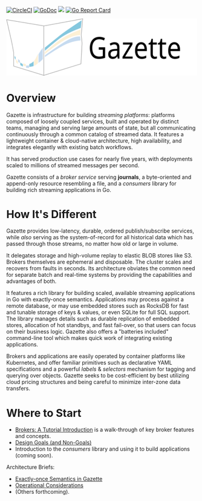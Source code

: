 [![CircleCI](https://circleci.com/gh/gazette/core.svg?style=svg)](https://circleci.com/gh/gazette/core)
[![GoDoc](https://godoc.org/github.com/gazette/core?status.svg)](http://godoc.org/github.com/gazette/core)
[<img src="https://img.shields.io/badge/slack-@gazette/dev-yellow.svg?logo=slack">](https://join.slack.com/t/gazette-dev/shared_invite/enQtNjQxMzgyNTEzNzk1LTU0ZjZlZmY5ODdkOTEzZDQzZWU5OTk3ZTgyNjY1ZDE1M2U1ZTViMWQxMThiMjU1N2MwOTlhMmVjYjEzMjEwMGQ)
[![Go Report Card](https://goreportcard.com/badge/github.com/gazette/core)](https://goreportcard.com/report/github.com/gazette/core)

![Gazette Logo](docs/logo_with_text.svg "Gazette Logo")

Overview
========

Gazette is infrastructure for building *streaming platforms*: platforms composed
of loosely coupled services, built and operated by distinct teams,
managing and serving large amounts of state, but all communicating continuously
through a common catalog of streamed data. It features a lightweight
container & cloud-native architecture, high availability, and integrates elegantly with
existing batch workflows.

It has served production use cases for nearly five years, with deployments
scaled to millions of streamed messages per second.

Gazette consists of a *broker service* serving **journals**, a byte-oriented and
append-only resource resembling a file, and a *consumers* library for building rich
streaming applications in Go.

How It's Different
==================

Gazette provides low-latency, durable, ordered publish/subscribe services, while
*also* serving as the system-of-record for all historical data which has passed
through those streams, no matter how old or large in volume.

It delegates storage and high-volume replay to elastic BLOB stores like S3.
Brokers themselves are ephemeral and disposable. The cluster scales and recovers
from faults in seconds. Its architecture obviates the common need for separate
batch and real-time systems by providing the capabilities and advantages of both.

It features a rich library for building scaled, available streaming applications
in Go with exactly-once semantics. Applications may process against a remote
database, or may use embedded stores such as RocksDB for fast and tunable
storage of keys & values, or even SQLite for full SQL support. The library manages
details such as durable replication of embedded stores, allocation of hot
standbys, and fast fail-over, so that users can focus on their business logic.
Gazette also offers a "batteries included" command-line tool which makes quick
work of integrating existing applications.

Brokers and applications are easily operated by container platforms like
Kubernetes, and offer familiar primitives such as declarative YAML specifications
and a powerful *labels* & *selectors* mechanism for tagging and querying over
objects. Gazette seeks to be cost-efficient by best utilizing cloud pricing
structures and being careful to minimize inter-zone data transfers.

Where to Start
==============

* [Brokers: A Tutorial Introduction](docs/broker_tutorial.md) is a walk-through of
key broker features and concepts.
* [Design Goals (and Non-Goals)](docs/goals_and_nongoals.md)
* Introduction to the *consumers* library and using it to build applications (coming soon).

Architecture Briefs:
 - [Exactly-once Semantics in Gazette](docs/exactly_once_semantics.md)
 - [Operational Considerations](docs/operational_considerations.rst)
 - (Others forthcoming).
 

